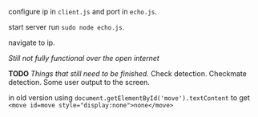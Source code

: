 configure ip in `client.js` and port in `echo.js`.

start server run `sudo node echo.js`.

navigate to ip.

*Still not fully functional over the open internet*

**TODO**
_Things that still need to be finished._
Check detection.
Checkmate detection.
Some user output to the screen.

in old version using
`document.getElementById('move').textContent`
to get 
`<move id=move style="display:none">none</move>`